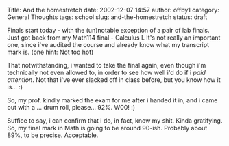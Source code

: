 Title: And the homestretch
date: 2002-12-07 14:57
author: offby1
category: General Thoughts
tags: school
slug: and-the-homestretch
status: draft

Finals start today - with the (un)notable exception of a pair of lab finals. Just got back from my Math114 final - Calculus I. It\'s not really an important one, since i\'ve audited the course and already know what my transcript mark is. (one hint: Not too hot)

That notwithstanding, i wanted to take the final again, even though i\'m technically not even allowed to, in order to see how well i\'d do if i *paid attention*. Not that i\'ve ever slacked off in class before, but you know how it is\... :)

So, my prof. kindly marked the exam for me after i handed it in, and i came out with a \... drum roll, please\... 92%. W00! :)

Suffice to say, i can confirm that i do, in fact, know my shit. Kinda gratifying. So, my final mark in Math is going to be around 90-ish. Probably about 89%, to be precise. Acceptable.
